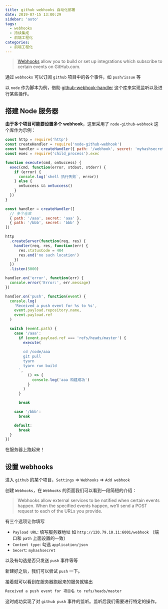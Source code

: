 ```yaml
---
title: github webhooks 自动化部署
date: 2019-07-15 13:00:29
sidebar: 'auto'
tags:
  - webhooks
  - 持续集成
  - 前端工程化
categories:
  - 前端工程化
---
```


> [Webhooks](https://developer.github.com/webhooks/) allow you to build or set up integrations which subscribe to certain events on GitHub.com.

通过 `webhooks` 可以订阅 `github` 项目中的各个事件，如 `push/issue` 等

以 `node` 作为脚本为例，借助 [github-webhook-handler](https://github.com/rvagg/github-webhook-handler) 这个库来实现监听以及进行某些操作。

## 搭建 Node 服务器

**由于多个项目可能要设置多个 webhook**，这里采用了 `node-github-webhook` 这个库作为示例：

```js
const http = require('http')
const createHandler = require('node-github-webhook')
const handler = createHandler({ path: '/webhook', secret: 'myhashsecret' })
const exec = require('child_process').exec

function execute(cmd, onSuccess) {
  exec(cmd, function(error, stdout, stderr) {
    if (error) {
      console.log(`shell 执行失败`, error))
    } else {
      onSuccess && onSuccess()
    }
  })
}

const handler = createHandler([
  // 多个仓库
  { path: '/aaa', secret: 'aaa' },
  { path: '/bbb', secret: 'bbb' }
])

http
  .createServer(function(req, res) {
    handler(req, res, function(err) {
      res.statusCode = 404
      res.end('no such location')
    })
  })
  .listen(5000)

handler.on('error', function(err) {
  console.error('Error:', err.message)
})

handler.on('push', function(event) {
  console.log(
    'Received a push event for %s to %s',
    event.payload.repository.name,
    event.payload.ref
  )

  switch (event.path) {
    case '/aaa':
      if (event.payload.ref === 'refs/heads/master') {
        execute(
          `
        cd /code/aaa
        git pull
        tyarn
        tyarn run build
      `,
          () => {
            console.log('aaa 构建成功')
          }
        )
      }

      break

    case '/bbb':
      break

    default:
      break
  }
})
```

在服务器上跑起来！

## 设置 webhooks

进入 `github` 的某个项目，`Settings` => `Webhooks` => `Add webhook`

创建 `Webhooks`，在 `Webhooks` 的页面我们可以看到一段简短的介绍：

> Webhooks allow external services to be notified when certain events happen. When the specified events happen, we’ll send a POST request to each of the URLs you provide.

有三个选项让你填写

- `Payload URL`: 填写服务器地址 如 `http://120.79.10.11:6001/webhook` （端口和 `path` 上面设置的一致）
- `Content type`: 勾选 `application/json`
- `Secert`: `myhashsecret`

以及有勾选是否只发送 `push` 事件等等

新建好之后，我们可以尝试 `push` 一下。

接着就可以看到在服务器跑起来的服务就输出

```bash
Received a push event for 项目名 to refs/heads/master
```

这时成功实现了对 `github push` 事件的监听。监听后我们需要进行特定的操作。
